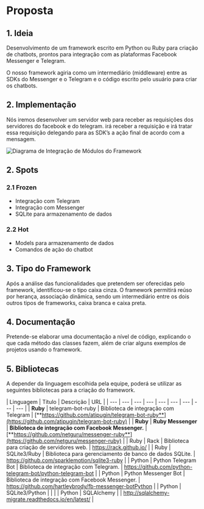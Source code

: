 # Proposta

## 1. Ideia

Desenvolvimento de um framework escrito em Python ou Ruby para criação de chatbots, prontos para integração com as plataformas Facebook Messenger e Telegram.

O nosso framework agiria como um intermediário \(middleware\) entre as SDKs do Messenger e o Telegram e o código escrito pelo usuário para criar os chatbots.

## 2. Implementação

Nós iremos desenvolver um servidor web para receber as requisições dos servidores do facebook e do telegram. irá receber a requisição e irá tratar essa requisição delegando para as SDK’s a ação final de acordo com a mensagem.  


![Diagrama de Integra&#xE7;&#xE3;o de M&#xF3;dulos do Framework](https://docs.google.com/drawings/u/1/d/sjT5PXK90cT8CLK-CUN4GJw/image?w=531&h=330&rev=277&ac=1)

## 2. Spots

### 2.1 Frozen

* Integração com Telegram
* Integração com Messenger
* SQLite para armazenamento de dados

### 2.2 Hot

* Models para armazenamento de dados
* Comandos de ação do chatbot

## 3. **Tipo do Framework**

Após a análise das funcionalidades que pretendem ser oferecidas pelo framework, identificou-se o tipo caixa cinza. O framework permitirá reúso por herança, associação dinâmica, sendo um intermediário entre os dois outros tipos de frameworks, caixa branca e caixa preta.

## 4. **Documentação**

Pretende-se elaborar uma documentação a nível de código, explicando o que cada método das classes fazem, além de criar alguns exemplos de projetos usando o framework.

## 5. **Bibliotecas**

A depender da linguagem escolhida pela equipe, poderá se utilizar as seguintes bibliotecas para a criação do framework.  


| Linguagem | Título | Descrição | URL |
| --- | --- | --- | --- | --- | --- | --- | --- | --- |
| **Ruby** | telegram-bot-ruby | Biblioteca de integração com Telegram | [**https://github.com/atipugin/telegram-bot-ruby**](https://github.com/atipugin/telegram-bot-ruby) |
| **Ruby** | **Ruby Messenger** | **Biblioteca de integração com Facebook Messenger.** | [**https://github.com/netguru/messenger-ruby**](https://github.com/netguru/messenger-ruby) |
| Ruby | Rack | Biblioteca para criação de servidores web. | https://rack.github.io/ |
| Ruby | SQLite3/Ruby | Biblioteca para gerenciamento de banco de dados SQLite. | https://github.com/sparklemotion/sqlite3-ruby |
| Python | Python Telegram Bot | Biblioteca de integração com Telegram. | https://github.com/python-telegram-bot/python-telegram-bot |
| Python | Python Messenger Bot | Biblioteca de integração com Facebook Messenger. | https://github.com/hartleybrody/fb-messenger-botPython |
| Python | SQLite3/Python |  |  |
| Python | SQLAlchemy  |  | http://sqlalchemy-migrate.readthedocs.io/en/latest/ |

